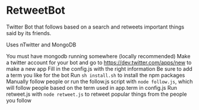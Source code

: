 RetweetBot
==========

Twitter Bot that follows based on a search and retweets important things said by its friends.

Uses nTwitter and MongoDB

You must have mongodb running somewhere (locally recommended)
Make a twitter account for your bot and go to https://dev.twitter.com/apps/new to make a new app
Fill in the config.js with the right information
	Be sure to add a term you like for the bot
Run `sh install.sh` to install the npm packages
Manually follow people or run the follow.js script with `node follow.js`, which will follow people based on the term used in app.term in config.js
Run retweet.js with `node retweet.js` to retweet popular things from the people you follow

